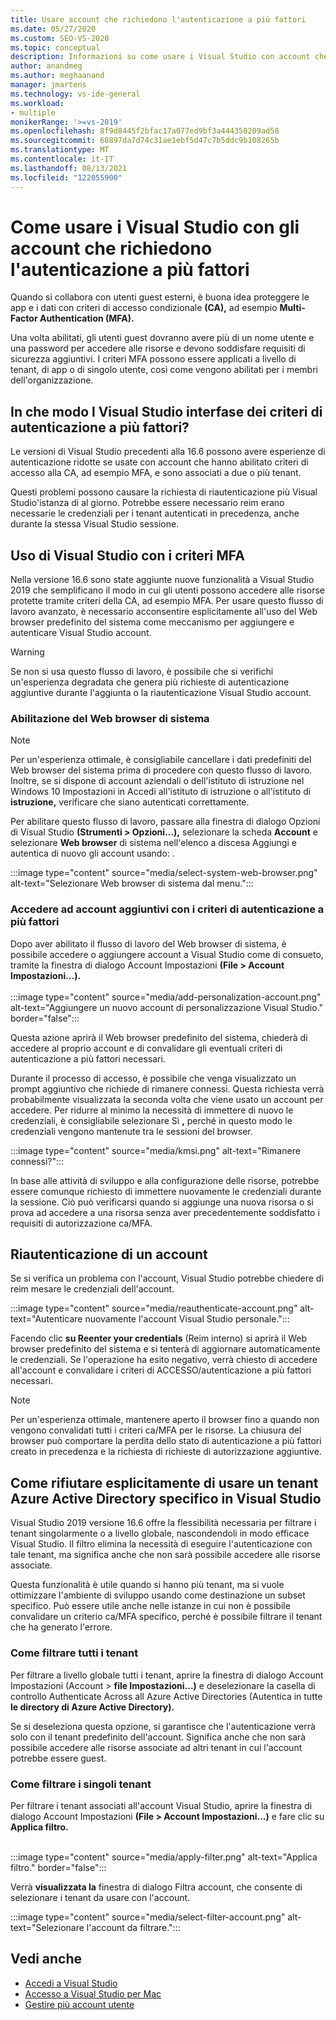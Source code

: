 ```yaml
---
title: Usare account che richiedono l'autenticazione a più fattori
ms.date: 05/27/2020
ms.custom: SEO-VS-2020
ms.topic: conceptual
description: Informazioni su come usare i Visual Studio con account che richiedono l'autenticazione a più fattori.
author: anandmeg
ms.author: meghaanand
manager: jmartens
ms.technology: vs-ide-general
ms.workload:
- multiple
monikerRange: '>=vs-2019'
ms.openlocfilehash: 8f9d8445f2bfac17a077ed9bf3a444350209ad58
ms.sourcegitcommit: 68897da7d74c31ae1ebf5d47c7b5ddc9b108265b
ms.translationtype: MT
ms.contentlocale: it-IT
ms.lasthandoff: 08/13/2021
ms.locfileid: "122055900"
---
```

# <a name="how-to-use-visual-studio-with-accounts-that-require-multi-factor-authentication"></a>Come usare i Visual Studio con gli account che richiedono l'autenticazione a più fattori

Quando si collabora con utenti guest esterni, è buona idea proteggere le app e i dati con criteri di accesso condizionale **(CA),** ad esempio **Multi-Factor Authentication (MFA).**  

Una volta abilitati, gli utenti guest dovranno avere più di un nome utente e una password per accedere alle risorse e devono soddisfare requisiti di sicurezza aggiuntivi. I criteri MFA possono essere applicati a livello di tenant, di app o di singolo utente, così come vengono abilitati per i membri dell'organizzazione. 

## <a name="how-is-the-visual-studio-experience-affected-by-mfa-policies"></a>In che modo l Visual Studio interfase dei criteri di autenticazione a più fattori?
Le versioni di Visual Studio precedenti alla 16.6 possono avere esperienze di autenticazione ridotte se usate con account che hanno abilitato criteri di accesso alla CA, ad esempio MFA, e sono associati a due o più tenant.

Questi problemi possono causare la richiesta di riautenticazione più Visual Studio'istanza di al giorno. Potrebbe essere necessario reim erano necessarie le credenziali per i tenant autenticati in precedenza, anche durante la stessa Visual Studio sessione.

## <a name="using-visual-studio-with-mfa-policies"></a>Uso di Visual Studio con i criteri MFA
Nella versione 16.6 sono state aggiunte nuove funzionalità a Visual Studio 2019 che semplificano il modo in cui gli utenti possono accedere alle risorse protette tramite criteri della CA, ad esempio MFA. Per usare questo flusso di lavoro avanzato, è necessario acconsentire esplicitamente all'uso del Web browser predefinito del sistema come meccanismo per aggiungere e autenticare Visual Studio account.  

> [!WARNING]
> Se non si usa questo flusso di lavoro, è possibile che si verifichi un'esperienza degradata che genera più richieste di autenticazione aggiuntive durante l'aggiunta o la riautenticazione Visual Studio account. 

### <a name="enabling-system-web-browser"></a>Abilitazione del Web browser di sistema

> [!NOTE] 
> Per un'esperienza ottimale, è consigliabile cancellare i dati predefiniti del Web browser del sistema prima di procedere con questo flusso di lavoro. Inoltre, se si dispone di account aziendali o dell'istituto di istruzione nel Windows 10 Impostazioni in Accedi all'istituto di istruzione o all'istituto di **istruzione,** verificare che siano autenticati correttamente.

Per abilitare questo flusso di lavoro, passare alla finestra di dialogo Opzioni di Visual Studio **(Strumenti > Opzioni...),** selezionare la scheda **Account** e selezionare **Web browser** di sistema nell'elenco a discesa Aggiungi e autentica di nuovo gli account usando: .  

:::image type="content" source="media/select-system-web-browser.png" alt-text="Selezionare Web browser di sistema dal menu.":::

### <a name="sign-into-additional-accounts-with-mfapolicies"></a>Accedere ad account aggiuntivi con i criteri di autenticazione a più fattori 
Dopo aver abilitato il flusso di lavoro del Web browser di sistema, è possibile accedere o aggiungere account a Visual Studio come di consueto, tramite la finestra di dialogo Account Impostazioni **(File > Account Impostazioni...).**   
</br>
:::image type="content" source="media/add-personalization-account.png" alt-text="Aggiungere un nuovo account di personalizzazione Visual Studio." border="false":::

Questa azione aprirà il Web browser predefinito del sistema, chiederà di accedere al proprio account e di convalidare gli eventuali criteri di autenticazione a più fattori necessari.

Durante il processo di accesso, è possibile che venga visualizzato un prompt aggiuntivo che richiede di rimanere connessi. Questa richiesta verrà probabilmente visualizzata la seconda volta che viene usato un account per accedere. Per ridurre al minimo la necessità di immettere di nuovo le credenziali, è consigliabile selezionare Sì **,** perché in questo modo le credenziali vengono mantenute tra le sessioni del browser.

:::image type="content" source="media/kmsi.png" alt-text="Rimanere connessi?":::

In base alle attività di sviluppo e alla configurazione delle risorse, potrebbe essere comunque richiesto di immettere nuovamente le credenziali durante la sessione. Ciò può verificarsi quando si aggiunge una nuova risorsa o si prova ad accedere a una risorsa senza aver precedentemente soddisfatto i requisiti di autorizzazione ca/MFA.

## <a name="reauthenticating-an-account"></a>Riautenticazione di un account  
Se si verifica un problema con l'account, Visual Studio potrebbe chiedere di reim mesare le credenziali dell'account.  

:::image type="content" source="media/reauthenticate-account.png" alt-text="Autenticare nuovamente l'account Visual Studio personale.":::

Facendo clic **su Reenter your credentials** (Reim interno) si aprirà il Web browser predefinito del sistema e si tenterà di aggiornare automaticamente le credenziali. Se l'operazione ha esito negativo, verrà chiesto di accedere all'account e convalidare i criteri di ACCESSO/autenticazione a più fattori necessari.

> [!NOTE] 
> Per un'esperienza ottimale, mantenere aperto il browser fino a quando non vengono convalidati tutti i criteri ca/MFA per le risorse. La chiusura del browser può comportare la perdita dello stato di autenticazione a più fattori creato in precedenza e la richiesta di richieste di autorizzazione aggiuntive.

## <a name="how-to-opt-out-of-using-a-specific-azure-active-directory-tenant-in-visual-studio"></a>Come rifiutare esplicitamente di usare un tenant Azure Active Directory specifico in Visual Studio

Visual Studio 2019 versione 16.6 offre la flessibilità necessaria per filtrare i tenant singolarmente o a livello globale, nascondendoli in modo efficace Visual Studio. Il filtro elimina la necessità di eseguire l'autenticazione con tale tenant, ma significa anche che non sarà possibile accedere alle risorse associate.

Questa funzionalità è utile quando si hanno più tenant, ma si vuole ottimizzare l'ambiente di sviluppo usando come destinazione un subset specifico. Può essere utile anche nelle istanze in cui non è possibile convalidare un criterio ca/MFA specifico, perché è possibile filtrare il tenant che ha generato l'errore. 

### <a name="how-to-filter-out-all-tenants"></a>Come filtrare tutti i tenant
Per filtrare a livello globale tutti i tenant, aprire la finestra di dialogo Account Impostazioni (Account > **file Impostazioni...)** e deselezionare la casella di controllo Authenticate Across all Azure Active Directories (Autentica in tutte **le directory di Azure Active Directory).**

Se si deseleziona questa opzione, si garantisce che l'autenticazione verrà solo con il tenant predefinito dell'account. Significa anche che non sarà possibile accedere alle risorse associate ad altri tenant in cui l'account potrebbe essere guest.

### <a name="how-to-filter-out-individual-tenants"></a>Come filtrare i singoli tenant
Per filtrare i tenant associati all'account Visual Studio, aprire la finestra di dialogo Account Impostazioni **(File > Account Impostazioni...)** e fare clic su **Applica filtro.** 
</br>
</br>

:::image type="content" source="media/apply-filter.png" alt-text="Applica filtro." border="false":::

Verrà **visualizzata la** finestra di dialogo Filtra account, che consente di selezionare i tenant da usare con l'account. 

:::image type="content" source="media/select-filter-account.png" alt-text="Selezionare l'account da filtrare.":::

## <a name="see-also"></a>Vedi anche

- [Accedi a Visual Studio](signing-in-to-visual-studio.md)
- [Accesso a Visual Studio per Mac](/visualstudio/mac/signing-in)
- [Gestire più account utente](work-with-multiple-user-accounts.md)
